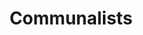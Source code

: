 ---
title: Communalists
crosslinks:
- EnoughBrocialistSpam
- COMPLETEANARCHY
- rojava
- Anarchism
- solarpunk
- cooperatives
- AMAAggregator
- TOTALCOMMUNALISM
- science
- Anarchy101
- BritishSocialism
- OpenSourceEcology
- askscience
- LateStageCapitalism
- RojavaSocietyUK
---